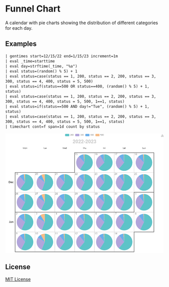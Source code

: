 # Funnel Chart

A calendar with pie charts showing the distribution of different categories for each day.

## Examples

```
| gentimes start=12/15/22 end=1/15/23 increment=1m
| eval _time=starttime
| eval day=strftime(_time, "%a")
| eval status=(random() % 5) + 1
| eval status=case(status == 1, 200, status == 2, 200, status == 3, 300, status == 4, 400, status = 5, 500)
| eval status=if(status==500 OR status==400, (random() % 5) + 1, status)
| eval status=case(status == 1, 200, status == 2, 200, status == 3, 300, status == 4, 400, status = 5, 500, 1==1, status)
| eval status=if(status==500 AND day!="Tue", (random() % 5) + 1, status)
| eval status=case(status == 1, 200, status == 2, 200, status == 3, 300, status == 4, 400, status = 5, 500, 1==1, status)
| timechart cont=f span=1d count by status
```

![screenshot](/static/screenshot.png)

## License

[MIT License](LICENSE)
